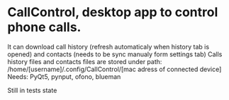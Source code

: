 # CallControl, desktop app to control phone calls.
It can download call history (refresh automaticaly when history tab is opened) and contacts (needs to be sync manualy form settings tab)
Calls history files and contacts files are stored under path: /home/[username]/.config/CallControl/[mac adress of connected device]
Needs: PyQt5, pynput, ofono, blueman 

Still in tests state
